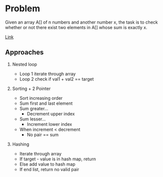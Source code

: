 
# Problem

Given an array A[] of n numbers and another number x, the task is to check whether or not there exist two elements in A[] whose sum is exactly x.

[Link](https://www.geeksforgeeks.org/check-if-pair-with-given-sum-exists-in-array/#)

## Approaches
1. Nested loop
    - Loop 1 iterate through array
    - Loop 2 check if val1 + val2 == target

2. Sorting + 2 Pointer
    - Sort increasing order
    - Sum first and last element
    - Sum greater...
        - Decrement upper index
    - Sum lesser...
        - Increment lower index
    - When increment < decrement 
        - No pair == sum

3. Hashing
    - Iterate through array
    - If target - value is in hash map, return
    - Else add value to hash map
    - If end list, return no valid pair
